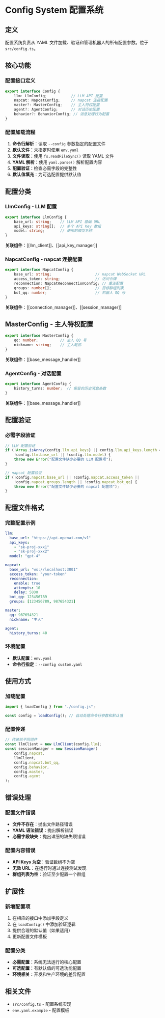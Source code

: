 # Config System 配置系统

## 定义

配置系统负责从 YAML 文件加载、验证和管理机器人的所有配置参数。位于 `src/config.ts`。

## 核心功能

### 配置接口定义
```typescript
export interface Config {
    llm: LlmConfig;           // LLM API 配置
    napcat: NapcatConfig;     // napcat 连接配置
    master?: MasterConfig;    // 主人特权配置
    agent?: AgentConfig;      // 对话历史配置
    behavior?: BehaviorConfig; // 消息处理行为配置
}
```

### 配置加载流程
1. **命令行解析**：读取 `--config` 参数指定的配置文件
2. **默认文件**：未指定时使用 `env.yaml`
3. **文件读取**：使用 `fs.readFileSync()` 读取 YAML 文件
4. **YAML 解析**：使用 `yaml.parse()` 解析配置内容
5. **配置验证**：检查必需字段的完整性
6. **默认值填充**：为可选配置提供默认值

## 配置分类

### LlmConfig - LLM 配置
```typescript
export interface LlmConfig {
    base_url: string;    // LLM API 基础 URL
    api_keys: string[];  // 多个 API Key 数组
    model: string;       // 使用的模型名称
}
```
**关联组件**：[[llm_client]]、[[api_key_manager]]

### NapcatConfig - napcat 连接配置
```typescript
export interface NapcatConfig {
    base_url: string;                    // napcat WebSocket URL
    access_token: string;                // 访问令牌
    reconnection: NapcatReconnectionConfig; // 重连配置
    groups: number[];                    // 目标群组列表
    bot_qq: number;                      // 机器人 QQ 号
}
```
**关联组件**：[[connection_manager]]、[[session_manager]]

## MasterConfig - 主人特权配置
```typescript
export interface MasterConfig {
    qq: number;          // 主人 QQ 号
    nickname: string;    // 主人昵称
}
```
**关联组件**：[[base_message_handler]]

### AgentConfig - 对话配置
```typescript
export interface AgentConfig {
    history_turns: number;  // 保留的历史消息条数
}
```
**关联组件**：[[base_message_handler]]

## 配置验证

### 必需字段验证
```typescript
// LLM 配置验证
if (!Array.isArray(config.llm.api_keys) || config.llm.api_keys.length === 0 || 
    !config.llm.base_url || !config.llm.model) {
    throw new Error("配置文件缺少必要的 LLM 配置项");
}

// napcat 配置验证
if (!config.napcat.base_url || !config.napcat.access_token || 
    !config.napcat.groups.length || !config.napcat.bot_qq) {
    throw new Error("配置文件缺少必要的 napcat 配置项");
}
```

## 配置文件格式

### 完整配置示例
```yaml
llm:
  base_url: "https://api.openai.com/v1"
  api_keys:
    - "sk-proj-xxx1"
    - "sk-proj-xxx2"
  model: "gpt-4"

napcat:
  base_url: "ws://localhost:3001"
  access_token: "your-token"
  reconnection:
    enable: true
    attempts: 10
    delay: 5000
  bot_qq: 123456789
  groups: [123456789, 987654321]

master:
  qq: 987654321
  nickname: "主人"

agent:
  history_turns: 40
```

### 环境配置
- **默认配置**：`env.yaml`
- **命令行指定**：`--config custom.yaml`

## 使用方式

### 加载配置
```typescript
import { loadConfig } from "./config.js";

const config = loadConfig(); // 自动处理命令行参数和默认值
```

### 配置传递
```typescript
// 传递给不同组件
const llmClient = new LlmClient(config.llm);
const sessionManager = new SessionManager(
    config.napcat,
    llmClient,
    config.napcat.bot_qq,
    config.behavior,
    config.master,
    config.agent
);
```

## 错误处理

### 配置文件错误
- **文件不存在**：抛出文件路径错误
- **YAML 语法错误**：抛出解析错误
- **必需字段缺失**：抛出详细的缺失项错误

### 配置内容错误
- **API Keys 为空**：验证数组不为空
- **无效 URL**：在运行时通过连接测试发现
- **群组列表为空**：验证至少配置一个群组

## 扩展性

### 新增配置项
1. 在相应的接口中添加字段定义
2. 在 `loadConfig()` 中添加验证逻辑
3. 提供合理的默认值（如果适用）
4. 更新配置文件模板

### 配置分类
- **必需配置**：系统无法运行的核心配置
- **可选配置**：有默认值的可选功能配置
- **环境相关**：开发和生产环境的差异配置

## 相关文件
- `src/config.ts` - 配置系统实现
- `env.yaml.example` - 配置模板
